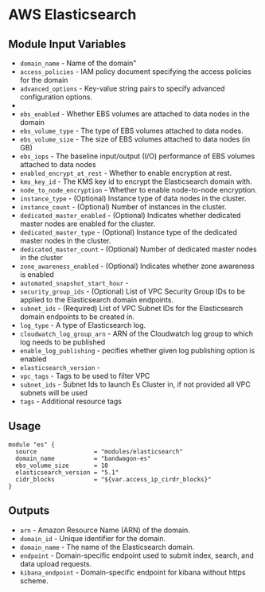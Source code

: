 # AWS Elasticsearch

## Module Input Variables

- `domain_name` - Name of the domain"
- `access_policies` - IAM policy document specifying the access policies for the domain
- `advanced_options` - Key-value string pairs to specify advanced configuration options.
-
- `ebs_enabled` - Whether EBS volumes are attached to data nodes in the domain
- `ebs_volume_type` - The type of EBS volumes attached to data nodes.
- `ebs_volume_size` - The size of EBS volumes attached to data nodes (in GB)
- `ebs_iops` - The baseline input/output (I/O) performance of EBS volumes attached to data nodes
- `enabled_encrypt_at_rest` - Whether to enable encryption at rest.
- `kms_key_id` - The KMS key id to encrypt the Elasticsearch domain with.
- `node_to_node_encryption` - Whether to enable node-to-node encryption.
- `instance_type` - (Optional) Instance type of data nodes in the cluster.
- `instance_count` - (Optional) Number of instances in the cluster.
- `dedicated_master_enabled` - (Optional) Indicates whether dedicated master nodes are enabled for the cluster.
- `dedicated_master_type` - (Optional) Instance type of the dedicated master nodes in the cluster.
- `dedicated_master_count` - (Optional) Number of dedicated master nodes in the cluster
- `zone_awareness_enabled` - (Optional) Indicates whether zone awareness is enabled
- `automated_snapshot_start_hour` -
- `security_group_ids` - (Optional) List of VPC Security Group IDs to be applied to the Elasticsearch domain endpoints.
- `subnet_ids` - (Required) List of VPC Subnet IDs for the Elasticsearch domain endpoints to be created in.
- `log_type` - A type of Elasticsearch log.
- `cloudwatch_log_group_arn` - ARN of the Cloudwatch log group to which log needs to be published
- `enable_log_publishing` - pecifies whether given log publishing option is enabled
- `elasticsearch_version` -
- `vpc_tags` - Tags to be used to filter VPC
- `subnet_ids` - Subnet Ids to launch Es Cluster in, if not provided all VPC subnets will be used
- `tags` - Additional resource tags

## Usage

```hcl
module "es" {
  source                = "modules/elasticsearch"
  domain_name           = "bandwagon-es"
  ebs_volume_size       = 10
  elasticsearch_version = "5.1"
  cidr_blocks           = "${var.access_ip_cirdr_blocks}"
}

```

## Outputs

- `arn` - Amazon Resource Name (ARN) of the domain.
- `domain_id` - Unique identifier for the domain.
- `domain_name` - The name of the Elasticsearch domain.
- `endpoint` - Domain-specific endpoint used to submit index, search, and data upload requests.
- `kibana_endpoint` - Domain-specific endpoint for kibana without https scheme.
